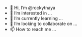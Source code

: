 
- 👋 Hi, I’m @rockytnaya
- 👀 I’m interested in ...
- 🌱 I’m currently learning ...
- 💞️ I’m looking to collaborate on ...
- 📫 How to reach me ...

<!---
rockytnaya/rockytnaya is a ✨ special ✨ repository because its `README.md` (this file) appears on your GitHub profile.
You can click the Preview link to take a look at your changes.
--->
